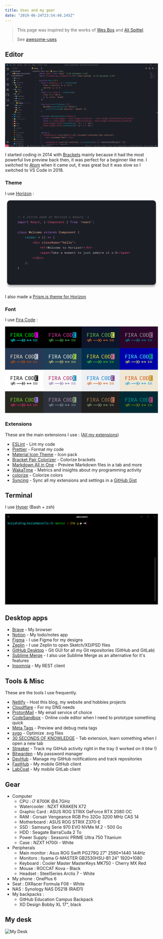 ```yaml
---
title: Uses and my gear
date: "2019-06-24T23:54:40.245Z"
---
```


> This page was inspired by the works of [Wes Bos](https://wesbos.com/uses/) and [Ali Spittel](https://zen-of-programming.com/uses/).
> 
> See [awesome-uses](https://github.com/wesbos/awesome-uses)

## Editor

![VSCode](./images/vscode.png)

I started coding in 2014 with [Brackets](http://brackets.io/) mainly because it had the most powerful live preview back then, it was perfect for a beginner like me.
I switched to [Atom](https://atom.io/) when it came out, it was great but it was slow so I switched to VS Code in 2018.

### Theme

I use [Horizon](https://marketplace.visualstudio.com/items?itemName=jolaleye.horizon-theme-vscode) :

![Horizon](./images/horizon.png)

I also made a [Prism.js theme for Horizon](https://github.com/KeziahMoselle/horizon-prismjs-theme)

### Font

I use [Fira Code](https://github.com/tonsky/FiraCode) :

![Fira](./images/fira.svg)

### Extensions

These are the main extensions I use : ([All my extensions](https://gist.github.com/KeziahMoselle/68b4ed2ccbfea5bd15fd8506386841dc))

- [ESLint](https://marketplace.visualstudio.com/items?itemName=dbaeumer.vscode-eslint) - Lint my code
- [Prettier](https://marketplace.visualstudio.com/items?itemName=esbenp.prettier-vscode) - Format my code
- [Material Icon Theme](https://marketplace.visualstudio.com/items?itemName=PKief.material-icon-theme) - Icon pack
- [Bracket Pair Colorizer](https://marketplace.visualstudio.com/items?itemName=CoenraadS.bracket-pair-colorizer) - Colorize brackets
- [Markdown All in One](https://marketplace.visualstudio.com/items?itemName=yzhang.markdown-all-in-one) - Preview Markdown files in a tab and more
- [WakaTime](https://marketplace.visualstudio.com/items?itemName=WakaTime.vscode-wakatime) - Metrics and insights about my programming activity
- [colorize](https://marketplace.visualstudio.com/items?itemName=kamikillerto.vscode-colorize) - Colorize colors
- [Syncing](https://marketplace.visualstudio.com/items?itemName=nonoroazoro.syncing) - Sync all my extensions and settings in a [GitHub Gist](https://gist.github.com/KeziahMoselle/68b4ed2ccbfea5bd15fd8506386841dc)

## Terminal

I use [Hyper](https://hyper.is/) (Bash + zsh)

![Hyper](./images/hyper.png)

## Desktop apps

- [Brave](https://brave.com/) - My browser
- [Notion](https://notion.so) - My todo/notes app
- [Figma](https://www.figma.com/) - I use Figma for my designs
- [Zeplin](https://zeplin.io) - I use Zeplin to open Sketch/XD/PSD files
- [GitHub Desktop](https://desktop.github.com/) - Git GUI for all my Git repositories (GitHub and GitLab)
- [Sublime Merge](https://www.sublimemerge.com/) - I also use Sublime Merge as an alternative for it's features
- [Insomnia](https://insomnia.rest/) - My REST client

## Tools & Misc

These are the tools I use frequently.

- [Netlify](https://www.netlify.com/) - Host this blog, my website and hobbies projects
- [Cloudflare](https://www.cloudflare.com/) - For my DNS needs
- [ProtonMail](https://protonmail.com/) - My email service of choice
- [CodeSandbox](https://codesandbox.io/) - Online code editor when I need to prototype something quick
- [Meta Tags](https://metatags.io/) - Preview and debug meta tags
- [svgo](https://github.com/svg/svgo) - Optimize .svg files
- [30 SECONDS OF KNOWLEDGE](https://30secondsofknowledge.com/) - Tab extension, learn something when I open a new tab
- [Streaker](https://github.com/jamieweavis/streaker) - Track my GitHub activity right in the tray (I worked on it btw !)
- [Bitwarden](https://bitwarden.com/) - My password manager
- [DevHub](https://devhubapp.com/) - Manage my GitHub notifications and track repositories
- [FastHub](https://github.com/k0shk0sh/FastHub) - My mobile GitHub client
- [LabCoat](https://gitlab.com/Commit451/LabCoat) - My mobile GitLab client

## Gear

- Computer
  - CPU : i7 8700K @4.7GHz
  - Watercooler : NZXT KRAKEN X72
  - Graphic Card : ASUS ROG STRIX GeForce RTX 2080 OC
  - RAM : Corsair Vengeance RGB Pro 32Go 3200 MHz CAS 14
  - Motherboard : ASUS ROG STRIX Z370-E
  - SSD : Samsung Serie 970 EVO NVMe M.2 - 500 Go
  - HDD : Seagate BarraCuda 2 To
  - Power Supply : Seasonic PRIME Ultra 750 Titanium
  - Case : NZXT H700i - White
- Peripherals
  - Main monitor : Asus ROG Swift PG279Q 27" 2560*1440 144Hz
  - Monitors : Iiyama G-MASTER GB2530HSU-B1 24" 1920*1080
  - Keyboard : Cooler Master MasterKeys MK750 - Cherry MX Red
  - Mouse : ROCCAT Kova - Black
  - Headset : SteelSeries Arctis 7 - White
- My phone : OnePlus 6
- Seat : DXRacer Formula F08 - White
- NAS : Synology NAS DS218 (RAID1)
- My backpacks :
  - GitHub Education Campus Backpack
  - XD Design Bobby XL 17", black

## My desk

![My Desk](https://i.imgur.com/JHk6yij.jpg)